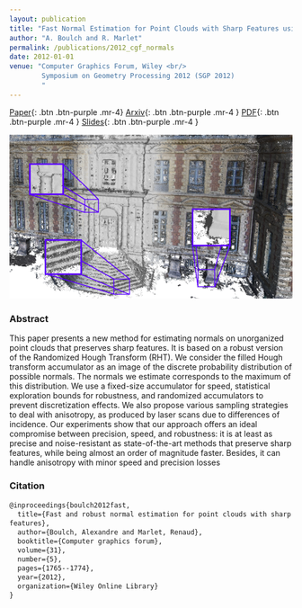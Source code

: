```yaml
---
layout: publication
title: "Fast Normal Estimation for Point Clouds with Sharp Features using a Robust Randomized Hough Transform"
author: "A. Boulch and R. Marlet"
permalink: /publications/2012_cgf_normals
date: 2012-01-01
venue: "Computer Graphics Forum, Wiley <br/>
        Symposium on Geometry Processing 2012 (SGP 2012)
        "
---
```


[Paper](https://onlinelibrary.wiley.com/doi/abs/10.1111/j.1467-8659.2012.03181.x){: .btn .btn-purple .mr-4}
[Arxiv](https://github.com/aboulch/normals_Hough){: .btn .btn-purple .mr-4 }
[PDF](/files/2012_cgf_normals/2012_cgf_normals_boulch.pdf){: .btn .btn-purple .mr-4 }
[Slides](/files/2012_cgf_normals/2012_cgf_normals_slides_boulch.pdf){: .btn .btn-purple .mr-4 }


![](/files/2012_cgf_normals/2012_cgf_normals.png)

### Abstract

This paper presents a new method for estimating normals on unorganized point clouds that preserves sharp features. It is based on a robust version of the Randomized Hough Transform (RHT). We consider the filled Hough transform accumulator as an image of the discrete probability distribution of possible normals. The normals we estimate corresponds to the maximum of this distribution. We use a fixed-size accumulator for speed, statistical exploration bounds for robustness, and randomized accumulators to prevent discretization effects. We also propose various sampling strategies to deal with anisotropy, as produced by laser scans due to differences of incidence. Our experiments show that our approach offers an ideal compromise between precision, speed, and robustness:
it is at least as precise and noise-resistant as state-of-the-art methods that preserve sharp features, while being almost an order of magnitude faster. Besides, it can handle anisotropy with minor speed and precision losses

### Citation

```
@inproceedings{boulch2012fast,
  title={Fast and robust normal estimation for point clouds with sharp features},
  author={Boulch, Alexandre and Marlet, Renaud},
  booktitle={Computer graphics forum},
  volume={31},
  number={5},
  pages={1765--1774},
  year={2012},
  organization={Wiley Online Library}
}
```